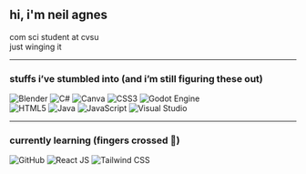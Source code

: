## hi, i'm neil agnes
com sci student at cvsu  
just winging it  

---

### stuffs i’ve stumbled into (and i’m still figuring these out)
![Blender](https://img.shields.io/badge/Blender-F5792A?style=for-the-badge&logo=blender&logoColor=white)
![C#](https://img.shields.io/badge/C%23-239120?style=for-the-badge&logo=csharp&logoColor=white)
![Canva](https://img.shields.io/badge/Canva-00C4CC?style=for-the-badge&logo=canva&logoColor=white)
![CSS3](https://img.shields.io/badge/CSS3-1572B6?style=for-the-badge&logo=css3&logoColor=white)
![Godot Engine](https://img.shields.io/badge/Godot-478CBF?style=for-the-badge&logo=godot-engine&logoColor=white)  
![HTML5](https://img.shields.io/badge/HTML5-E34F26?style=for-the-badge&logo=html5&logoColor=white)
![Java](https://img.shields.io/badge/Java-007396?style=for-the-badge&logo=java&logoColor=white)
![JavaScript](https://img.shields.io/badge/JavaScript-F7DF1E?style=for-the-badge&logo=javascript&logoColor=black)
![Visual Studio](https://img.shields.io/badge/Visual_Studio-5C2D91?style=for-the-badge&logo=visualstudio&logoColor=white)

---

### currently learning (fingers crossed 🤞)
![GitHub](https://img.shields.io/badge/GitHub-181717?style=for-the-badge&logo=github&logoColor=white)
![React JS](https://img.shields.io/badge/React_JS-61DAFB?style=for-the-badge&logo=react&logoColor=black)
![Tailwind CSS](https://img.shields.io/badge/Tailwind_CSS-38B2AC?style=for-the-badge&logo=tailwind-css&logoColor=white)
